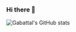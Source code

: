 ### Hi there 👋

<!--
**Gabattal/Gabattal** is a ✨ _special_ ✨ repository because its `README.md` (this file) appears on your GitHub profile.

Here are some ideas to get you started:

- 🔭 I’m currently working on ...
- 🌱 I’m currently learning ...
- 👯 I’m looking to collaborate on ...
- 🤔 I’m looking for help with ...
- 💬 Ask me about ...
- 📫 How to reach me: ...
- 😄 Pronouns: ...
- ⚡ Fun fact: ...
-->

![Gabattal's GitHub stats](https://github-readme-stats.vercel.app/api?username=gabattal&show_icons=true&theme=radical&include_all_commits=true)
